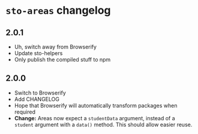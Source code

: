 # `sto-areas` changelog


## 2.0.1

- Uh, switch away from Browserify
- Update sto-helpers
- Only publish the compiled stuff to npm


## 2.0.0

- Switch to Browserify
- Add CHANGELOG
- Hope that Browserify will automatically transform packages when required
- **Change:** Areas now expect a `studentData` argument, instead of a `student` argument with a `data()` method. This should allow easier reuse.
